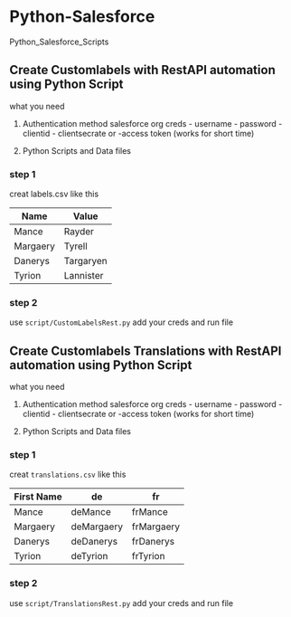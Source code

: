 # Python-Salesforce
Python_Salesforce_Scripts

## Create Customlabels with RestAPI automation using Python Script

what you need
1. Authentication method
    salesforce org creds
        - username
        - password
        - clientid
        - clientsecrate
    or 
        -access token 
        (works for short time)

2. Python Scripts and Data files

### step 1
creat labels.csv like this


Name        |  Value
------------|-------------
Mance       |  Rayder     
Margaery    |  Tyrell     
Danerys     |  Targaryen  
Tyrion      |  Lannister  


### step 2

use `script/CustomLabelsRest.py`
add your creds and run file


## Create Customlabels Translations with RestAPI automation using Python Script

what you need
1. Authentication method
    salesforce org creds
        - username
        - password
        - clientid
        - clientsecrate
    or 
        -access token 
        (works for short time)

2. Python Scripts and Data files

### step 1
creat `translations.csv` like this


First Name  |  de         |  fr               
------------|-------------|----------------
Mance       |  deMance    |  frMance 
Margaery    |  deMargaery |  frMargaery        
Danerys     |  deDanerys  |  frDanerys           
Tyrion      |  deTyrion   |  frTyrion  


### step 2

use `script/TranslationsRest.py`
add your creds and run file